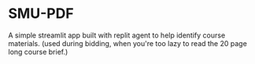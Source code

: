 # SMU-PDF

A simple streamlit app built with replit agent to help identify course materials. (used during bidding, when you're too lazy to read the 20 page long course brief.)
